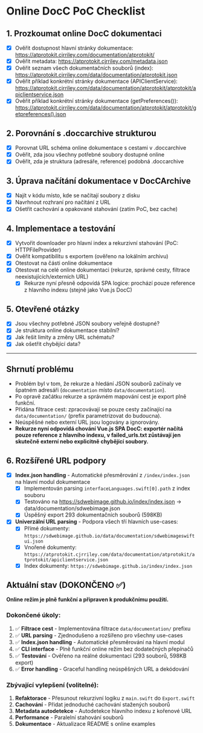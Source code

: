 # Online DocC PoC Checklist

## 1. Prozkoumat online DocC dokumentaci
- [x] Ověřit dostupnost hlavní stránky dokumentace: https://atprotokit.cjrriley.com/documentation/atprotokit/
- [x] Ověřit metadata: https://atprotokit.cjrriley.com/metadata.json
- [x] Ověřit seznam všech dokumentačních souborů (index): https://atprotokit.cjrriley.com/data/documentation/atprotokit.json
- [x] Ověřit příklad konkrétní stránky dokumentace (APIClientService): https://atprotokit.cjrriley.com/data/documentation/atprotokit/atprotokit/apiclientservice.json
- [x] Ověřit příklad konkrétní stránky dokumentace (getPreferences()): https://atprotokit.cjrriley.com/data/documentation/atprotokit/atprotokit/getpreferences().json

## 2. Porovnání s .doccarchive strukturou
- [x] Porovnat URL schéma online dokumentace s cestami v .doccarchive
- [x] Ověřit, zda jsou všechny potřebné soubory dostupné online
- [x] Ověřit, zda je struktura (adresáře, reference) podobná .doccarchive

## 3. Úprava načítání dokumentace v DocCArchive
- [x] Najít v kódu místo, kde se načítají soubory z disku
- [x] Navrhnout rozhraní pro načítání z URL
- [x] Ošetřit cachování a opakované stahování (zatím PoC, bez cache)

## 4. Implementace a testování
- [x] Vytvořit downloader pro hlavní index a rekurzivní stahování (PoC: HTTPFileProvider)
- [x] Ověřit kompatibilitu s exportem (ověřeno na lokálním archivu)
- [x] Otestovat na části online dokumentace
- [x] Otestovat na celé online dokumentaci (rekurze, správné cesty, filtrace neexistujících/externích URL)
  - [x] Rekurze nyní přesně odpovídá SPA logice: prochází pouze reference z hlavního indexu (stejně jako Vue.js DocC)

## 5. Otevřené otázky
- [x] Jsou všechny potřebné JSON soubory veřejně dostupné?
- [x] Je struktura online dokumentace stabilní?
- [x] Jak řešit limity a změny URL schématu?
- [x] Jak ošetřit chybějící data?

---

## Shrnutí problému
- Problém byl v tom, že rekurze a hledání JSON souborů začínaly ve špatném adresáři (`documentation` místo `data/documentation`).
- Po opravě začátku rekurze a správném mapování cest je export plně funkční.
- Přidána filtrace cest: zpracovávají se pouze cesty začínající na `data/documentation/` (prefix parametrizovat do budoucna).
- Neúspěšné nebo externí URL jsou logovány a ignorovány.
- **Rekurze nyní odpovídá chování Vue.js SPA DocC: exportér načítá pouze reference z hlavního indexu, v failed_urls.txt zůstávají jen skutečně externí nebo explicitně chybějící soubory.**

## 6. Rozšířené URL podpory
- [x] **Index.json handling** - Automatické přesměrování z `/index/index.json` na hlavní modul dokumentace
  - [x] Implementován parsing `interfaceLanguages.swift[0].path` z index souboru
  - [x] Testováno na https://sdwebimage.github.io/index/index.json → data/documentation/sdwebimage.json
  - [x] Úspěšný export 293 dokumentačních souborů (598KB)
- [x] **Univerzální URL parsing** - Podpora všech tří hlavních use-cases:
  - [x] Přímé dokumenty: `https://sdwebimage.github.io/data/documentation/sdwebimageswiftui.json`
  - [x] Vnořené dokumenty: `https://atprotokit.cjrriley.com/data/documentation/atprotokit/atprotokit/apiclientservice.json`
  - [x] Index dokumenty: `https://sdwebimage.github.io/index/index.json`

## Aktuální stav (DOKONČENO ✅)
**Online režim je plně funkční a připraven k produkčnímu použití.**

### Dokončené úkoly:
1. ✅ **Filtrace cest** - Implementována filtrace `data/documentation/` prefixu
2. ✅ **URL parsing** - Zjednodušeno a rozšířeno pro všechny use-cases 
3. ✅ **Index.json handling** - Automatické přesměrování na hlavní modul
4. ✅ **CLI interface** - Plně funkční online režim bez dodatečných přepínačů
5. ✅ **Testování** - Ověřeno na reálné dokumentaci (293 souborů, 598KB export)
6. ✅ **Error handling** - Graceful handling neúspěšných URL a dekódování

### Zbývající vylepšení (volitelné):
1. **Refaktorace** - Přesunout rekurzivní logiku z `main.swift` do `Export.swift`
2. **Cachování** - Přidat jednoduché cachování stažených souborů
3. **Metadata autodetekce** - Autodetekce hlavního indexu z kořenové URL
4. **Performance** - Paralelní stahování souborů
5. **Dokumentace** - Aktualizace README s online examples 